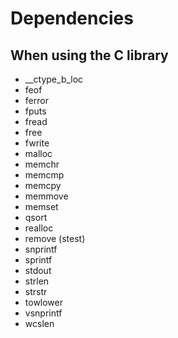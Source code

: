 Dependencies
===

When using the C library
---

* __ctype_b_loc
* feof
* ferror
* fputs
* fread
* free
* fwrite
* malloc
* memchr
* memcmp
* memcpy
* memmove
* memset
* qsort
* realloc
* remove (stest)
* snprintf
* sprintf
* stdout
* strlen
* strstr
* towlower
* vsnprintf
* wcslen


